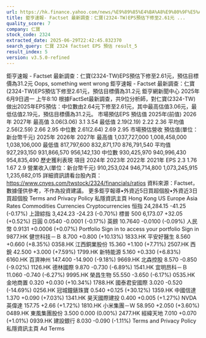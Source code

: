 ```yaml
---
url: https://hk.finance.yahoo.com/news/%E9%89%85%E4%BA%A8%E9%80%9F%E5%A0%B1-factset-%E6%9C%80%E6%96%B0%E8%AA%BF%E6%9F%A5-%E4%BB%81%E5%AF%B6-2324-001055793.html
title: 鉅亨速報- Factset 最新調查：仁寶(2324-TW)EPS預估下修至2.61元 ...
quality_score: 7
company: 仁寶
stock_code: 2324
extracted_date: 2025-06-29T22:42:45.832370
search_query: 仁寶 2324 factset EPS 預估 result_5
result_index: 5
version: v3.5.0-refined
---
```


鉅亨速報 - Factset 最新調查：仁寶(2324-TW)EPS預估下修至2.61元，預估目標價為31.2元
Oops, something went wrong
鉅亨速報 - Factset 最新調查：仁寶(2324-TW)EPS預估下修至2.61元，預估目標價為31.2元
鉅亨網新聞中心
2025年6月9日週一 上午8:10
根據FactSet最新調查，共9位分析師，對仁寶(2324-TW)做出2025年EPS預估：中位數由2.64元下修至2.61元，其中最高估值3.06元，最低估值2.19元，預估目標價為31.2元。 市場預估EPS
預估值
2025年(前值)
2026年
2027年
最高值
3.06(3.06)
3.1
3.54
最低值
2.19(2.19)
2.22
2.36
平均值
2.56(2.59)
2.66
2.95
中位數
2.61(2.64)
2.69
2.95
市場預估營收
預估值(單位：新台幣千元)
2025年
2026年
2027年
最高值
1,037,727,000
1,008,458,000
1,038,106,000
最低值
817,797,600
832,871,170
876,791,540
平均值
927,293,150
931,866,570
956,142,130
中位數
930,425,970
940,996,430
954,835,490
歷史獲利表現
項目
2024年
2023年
2022年
2021年
EPS
2.3
1.76
1.67
2.9
營業收入(單位：新台幣千元)
910,253,024
946,714,800
1,073,245,915
1,235,682,015
詳細資訊請看台股內頁：https://www.cnyes.com/twstock/2324/financials/ratios 資料來源：Factset，數據僅供參考，不作為投資建議。 更多鉅亨報導•外資近5日買超個股•外資近3日買超個股
Terms
and Privacy Policy
私隱資訊主頁
Hong Kong
US
Europe
Asia
Rates
Commodities
Currencies
Cryptocurrencies
恒指
24,284.15 -41.25 (-0.17%)
上證綜指
3,424.23 -24.23 (-0.70%)
標普 500
6,173.07 +32.05 (+0.52%)
日圓
0.0540 -0.0001 (-0.17%)
英鎊
10.7640 -0.0100 (-0.09%)
人民幣
0.9131 +0.0006 (+0.07%)
Portfolio
Sign in to access your portfolio Sign in
9877.HK 健世科技－Ｂ 8.700 +0.800 (+10.13%)
1833.HK 平安好醫生 8.560 +0.660 (+8.35%)
0358.HK 江西銅業股份 15.360 +1.100 (+7.71%)
2507.HK 西銳 42.500 +3.000 (+7.59%)
1799.HK 新特能源 5.160 +0.330 (+6.83%)
6160.HK 百濟神州 147.400 -14.900 (-9.18%)
9669.HK 北森控股 8.570 -0.850 (-9.02%)
1126.HK 德林國際 9.870 -0.730 (-6.89%)
1541.HK 宜明昂科－Ｂ 11.060 -0.740 (-6.27%)
9995.HK 榮昌生物 55.550 -3.650 (-6.17%)
0535.HK 金地商置 0.320 +0.030 (+10.34%)
1788.HK 國泰君安國際 3.020 -0.520 (-14.69%)
0256.HK 冠城鐘錶珠寶 0.540 +0.125 (+30.12%)
1359.HK 中國信達 1.370 +0.090 (+7.03%)
1341.HK 昊天國際建投 0.400 +0.005 (+1.27%)
NVDA 英偉達 157.75 +2.66 (+1.72%)
1810.HK 小米集團－Ｗ 58.950 +2.050 (+3.60%)
0489.HK 東風集團股份 3.500 0.000 (0.00%)
2477.HK 經緯天地 7.010 +0.070 (+1.01%)
0939.HK 建設銀行 8.030 -0.090 (-1.11%)
Terms
and Privacy Policy
私隱資訊主頁
Ad Terms